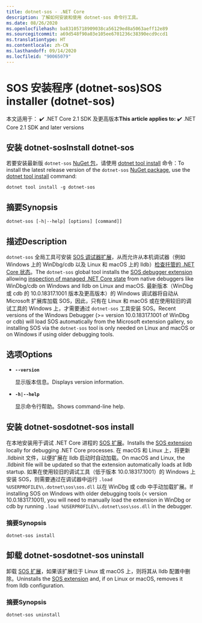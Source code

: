 ```yaml
---
title: dotnet-sos - .NET Core
description: 了解如何安装和使用 dotnet-sos 命令行工具。
ms.date: 08/26/2020
ms.openlocfilehash: ba83105718909038ca56129ed8a5063aeff12e89
ms.sourcegitcommit: a69d548f90a03e105ee6701236c38390ecd9ccd1
ms.translationtype: HT
ms.contentlocale: zh-CN
ms.lasthandoff: 09/14/2020
ms.locfileid: "90065079"
---
```

# <a name="sos-installer-dotnet-sos"></a><span data-ttu-id="2817b-103">SOS 安装程序 (dotnet-sos)</span><span class="sxs-lookup"><span data-stu-id="2817b-103">SOS installer (dotnet-sos)</span></span>

<span data-ttu-id="2817b-104">本文适用于： ✔️ .NET Core 2.1 SDK 及更高版本</span><span class="sxs-lookup"><span data-stu-id="2817b-104">**This article applies to:** ✔️ .NET Core 2.1 SDK and later versions</span></span>

## <a name="install-dotnet-sos"></a><span data-ttu-id="2817b-105">安装 dotnet-sos</span><span class="sxs-lookup"><span data-stu-id="2817b-105">Install dotnet-sos</span></span>

<span data-ttu-id="2817b-106">若要安装最新版 `dotnet-sos` [NuGet 包](https://www.nuget.org/packages/dotnet-sos)，请使用 [dotnet tool install](../tools/dotnet-tool-install.md) 命令：</span><span class="sxs-lookup"><span data-stu-id="2817b-106">To install the latest release version of the `dotnet-sos` [NuGet package](https://www.nuget.org/packages/dotnet-sos), use the [dotnet tool install](../tools/dotnet-tool-install.md) command:</span></span>

```dotnetcli
dotnet tool install -g dotnet-sos
```

## <a name="synopsis"></a><span data-ttu-id="2817b-107">摘要</span><span class="sxs-lookup"><span data-stu-id="2817b-107">Synopsis</span></span>

```console
dotnet-sos [-h|--help] [options] [command]]
```

## <a name="description"></a><span data-ttu-id="2817b-108">描述</span><span class="sxs-lookup"><span data-stu-id="2817b-108">Description</span></span>

<span data-ttu-id="2817b-109">`dotnet-sos` 全局工具可安装 [SOS 调试器扩展](../../framework/tools/sos-dll-sos-debugging-extension.md)，从而允许从本机调试器（例如 Windows 上的 WinDbg/cdb 以及 Linux 和 macOS 上的 lldb）[检查托管的 .NET Core 状态](https://github.com/dotnet/diagnostics/blob/master/documentation/sos-debugging-extension.md)。</span><span class="sxs-lookup"><span data-stu-id="2817b-109">The `dotnet-sos` global tool installs the [SOS debugger extension](../../framework/tools/sos-dll-sos-debugging-extension.md) allowing [inspection of managed .NET Core state](https://github.com/dotnet/diagnostics/blob/master/documentation/sos-debugging-extension.md) from native debuggers like WinDbg/cdb on Windows and lldb on Linux and macOS.</span></span> <span data-ttu-id="2817b-110">最新版本（WinDbg 或 cdb 的 10.0.18317.1001 版本及更高版本）的 Windows 调试器将自动从 Microsoft 扩展库加载 SOS，因此，只有在 Linux 和 macOS 或在使用较旧的调试工具的 Windows 上，才需要通过 `dotnet-sos` 工具安装 SOS。</span><span class="sxs-lookup"><span data-stu-id="2817b-110">Recent versions of the Windows Debugger (>= version 10.0.18317.1001 of WinDbg or cdb) will load SOS automatically from the Microsoft extension gallery, so installing SOS via the `dotnet-sos` tool is only needed on Linux and macOS or on Windows if using older debugging tools.</span></span>

## <a name="options"></a><span data-ttu-id="2817b-111">选项</span><span class="sxs-lookup"><span data-stu-id="2817b-111">Options</span></span>

- **`--version`**

  <span data-ttu-id="2817b-112">显示版本信息。</span><span class="sxs-lookup"><span data-stu-id="2817b-112">Displays version information.</span></span>

- **`-h|--help`**

  <span data-ttu-id="2817b-113">显示命令行帮助。</span><span class="sxs-lookup"><span data-stu-id="2817b-113">Shows command-line help.</span></span>

## <a name="dotnet-sos-install"></a><span data-ttu-id="2817b-114">安装 dotnet-sos</span><span class="sxs-lookup"><span data-stu-id="2817b-114">dotnet-sos install</span></span>

<span data-ttu-id="2817b-115">在本地安装用于调试 .NET Core 进程的 [SOS 扩展](../../framework/tools/sos-dll-sos-debugging-extension.md)。</span><span class="sxs-lookup"><span data-stu-id="2817b-115">Installs the [SOS extension](../../framework/tools/sos-dll-sos-debugging-extension.md) locally for debugging .NET Core processes.</span></span> <span data-ttu-id="2817b-116">在 macOS 和 Linux 上，将更新 .lldbinit 文件，以便扩展在 lldb 启动时自动加载。</span><span class="sxs-lookup"><span data-stu-id="2817b-116">On macOS and Linux, the .lldbinit file will be updated so that the extension automatically loads at lldb startup.</span></span> <span data-ttu-id="2817b-117">如果在使用较旧的调试工具（低于版本 10.0.18317.1001）的 Windows 上安装 SOS，则需要通过在调试器中运行 `.load %USERPROFILE%\.dotnet\sos\sos.dll` 以在 WinDbg 或 cdb 中手动加载扩展。</span><span class="sxs-lookup"><span data-stu-id="2817b-117">If installing SOS on Windows with older debugging tools (< version 10.0.18317.1001), you will need to manually load the extension in WinDbg or cdb by running `.load %USERPROFILE%\.dotnet\sos\sos.dll` in the debugger.</span></span>

### <a name="synopsis"></a><span data-ttu-id="2817b-118">摘要</span><span class="sxs-lookup"><span data-stu-id="2817b-118">Synopsis</span></span>

```console
dotnet-sos install
```

## <a name="dotnet-sos-uninstall"></a><span data-ttu-id="2817b-119">卸载 dotnet-sos</span><span class="sxs-lookup"><span data-stu-id="2817b-119">dotnet-sos uninstall</span></span>

<span data-ttu-id="2817b-120">卸载 [SOS 扩展](../../framework/tools/sos-dll-sos-debugging-extension.md)，如果该扩展位于 Linux 或 macOS 上，则将其从 lldb 配置中删除。</span><span class="sxs-lookup"><span data-stu-id="2817b-120">Uninstalls the [SOS extension](../../framework/tools/sos-dll-sos-debugging-extension.md) and, if on Linux or macOS, removes it from lldb configuration.</span></span>

### <a name="synopsis"></a><span data-ttu-id="2817b-121">摘要</span><span class="sxs-lookup"><span data-stu-id="2817b-121">Synopsis</span></span>

```console
dotnet-sos uninstall
```
